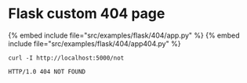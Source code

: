# Flask custom 404 page

{% embed include file="src/examples/flask/404/app.py" %}
{% embed include file="src/examples/flask/404/app404.py" %}

```
curl -I http://localhost:5000/not

HTTP/1.0 404 NOT FOUND
```


